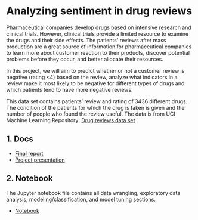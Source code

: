 # Analyzing sentiment in drug reviews

Pharmaceutical companies develop drugs based on intensive research and clinical trials. However, clinical trials provide a limited resource to examine the drugs and their side effects. The patients' reviews after mass production are a great source of information for pharmaceutical companies to learn more about customer reaction to their products, discover potential problems before they occur, and better allocate their resources. 

In this project, we will aim to predict whether or not a customer review is negative (rating <4) based on the review, analyze what indicators in a review make it most likely to be negative for different types of drugs and which patients tend to have more negative reviews.

This data set contains patients’ review and rating of 3436 different drugs. The condition of the patients for which the drug is taken is given and the number of people who found the review useful. The data is from UCI Machine Learning Repository:
[Drug reviews data set](https://archive.ics.uci.edu/ml/datasets/Drug+Review+Dataset+%28Drugs.com%29)
## 1. Docs
- [Final report](https://github.com/atshirazi/Drug_review/blob/main/docs/Drug%20review%20project%20report.pdf)
- [Project presentation](https://github.com/atshirazi/Drug_review/blob/main/docs/Drug_review_presentation.pdf)
## 2. Notebook
The Jupyter notebook file contains all data wrangling, exploratory data analysis, modeling/classification, and model tuning sections.
- [Notebook](https://github.com/atshirazi/Drug_review/blob/main/Notebook/Analyzing%20sentiment%20in%20drug%20reviews.ipynb)
